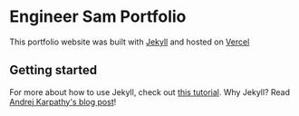 # Engineer Sam Portfolio

This portfolio website was built with [Jekyll](https://jekyllrb.com/) and hosted on [Vercel](https://opeoniye.vercel.app)

## Getting started

For more about how to use Jekyll, check out [this tutorial](https://www.taniarascia.com/make-a-static-website-with-jekyll/).
Why Jekyll? Read [Andrej Karpathy's blog post](https://karpathy.github.io/2014/07/01/switching-to-jekyll/)!
